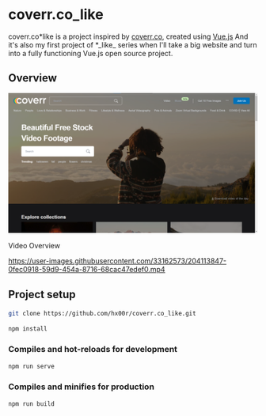 # coverr.co_like

coverr.co*like is a project inspired by [coverr.co](https://coverr.co/), created using [Vue.js](https://vuejs.org/) And it's also my first project of *\_like\_ series when I'll take a big website and turn into a fully functioning Vue.js open source project.

## Overview

![](./src/assets/imgs/coverr.co_like_bg.png)

Video Overview

https://user-images.githubusercontent.com/33162573/204113847-0fec0918-59d9-454a-8716-68cac47edef0.mp4


## Project setup

```bash
git clone https://github.com/hx00r/coverr.co_like.git
```

```bash
npm install
```

### Compiles and hot-reloads for development

```bash
npm run serve
```

### Compiles and minifies for production

```bash
npm run build
```
